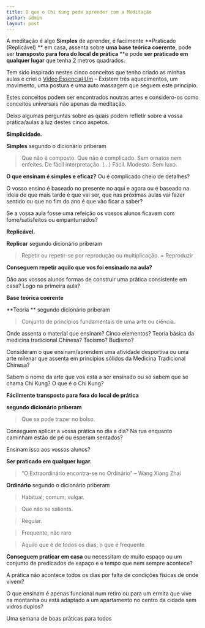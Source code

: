 ```yaml
---
title: O que o Chi Kung pode aprender com a Meditação
author: admin
layout: post
---
```

A meditação é algo **Simples** de aprender, é facilmente **Praticado (Replicável) ** em casa, assenta sobre **uma base teórica coerente**, pode ser **transposto para fora do local de prática** **e pode **ser praticado em qualquer lugar** que tenha 2 metros quadrados.

Tem sido inspirado nestes cinco conceitos que tenho criado as minhas aulas e criei o [Vídeo Essencial Um][1] &#8211; Existem três aquecimentos, um movimento, uma postura e uma auto massagem que seguem este princípio.

Estes conceitos podem ser encontrados noutras artes e considero-os como conceitos universais não apenas da meditação.

Deixo algumas perguntas sobre as quais podem refletir sobre a vossa prática/aulas à luz destes cinco aspetos.

**Simplicidade.**

**Simples** segundo o dicionário priberam
>Que não é composto.
>Que não é complicado.
>Sem ornatos nem enfeites.
>De fácil interpretação. (...)
>Fácil.
>Modesto.
>Sem luxo.

**O que ensinam é simples e eficaz?** Ou é complicado cheio de detalhes?

O vosso ensino é baseado no presente no aqui e agora ou é baseado na ideia de que mais tarde é que vai ser, que nas próximas aulas vai fazer sentido ou que no fim do ano é que vão ficar a saber?

Se a vossa aula fosse uma refeição os vossos alunos ficavam com fome/satisfeitos ou empanturrados?

**Replicável.**

**Replicar** segundo dicionário priberam

>Repetir ou repetir-se por reprodução ou multiplicação. = Reproduzir

**Conseguem repetir aquilo que vos foi ensinado na aula?**

Dão aos vossos alunos formas de construir uma prática consistente em casa? Logo na primeira aula?

**Base teórica coerente**

**Teoria ** segundo dicionário priberam

>Conjunto de princípios fundamentais de uma arte ou ciência.
   
Onde assenta o material que ensinam? Cinco elementos? Teoria básica da medicina tradicional Chinesa? Taoismo? Budismo?
  
Consideram o que ensinam/aprendem uma atividade desportiva ou uma arte milenar que assenta em princípios sólidos da Medicina Tradicional Chinesa?
  
Sabem o nome da arte que vos está a ser ensinado ou só sabem que se chama Chi Kung? O que é o Chi Kung?

**Fácilmente transposto para fora do local de prática**

**segundo dicionário priberam**

>Que se pode trazer no bolso.
  
Conseguem aplicar a vossa prática no dia a dia? Na rua enquanto caminham estão de pé ou esperam sentados?
  

Ensinam isso aos vossos alunos?

**Ser praticado em qualquer lugar.**
  
>&#8220;O Extraordinário encontra-se no Ordinário&#8221; &#8211; Wang Xiang Zhai
  
**Ordinário** segundo o dicionário priberam
  
>Habitual; comum; vulgar.
   
>Que não se salienta.
    
>Regular.
    
>Frequente, não raro
    
>Aquilo que é de todos os dias; o que é frequente
    
**Conseguem praticar em casa** ou necessitam de muito espaço ou um conjunto de predicados de espaço e e tempo que nem sempre acontece?

A prática não acontece todos os dias por falta de condições físicas de onde vivem?

O que ensinam é apenas funcional num retiro ou para um ermita que vive na montanha ou está adaptado a um apartamento no centro da cidade sem vidros duplos?
  
Uma semana de boas práticas para todos 

 [1]: /video.html "video-essencial"